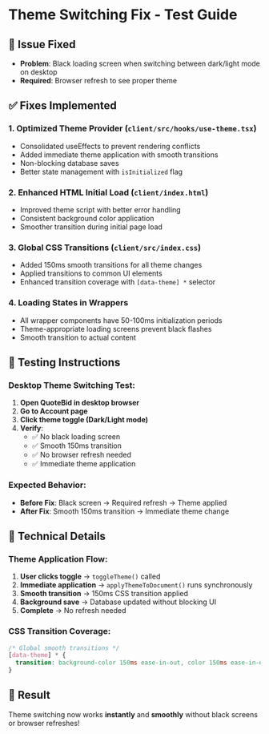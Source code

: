 # Theme Switching Fix - Test Guide

## 🎯 **Issue Fixed**
- **Problem**: Black loading screen when switching between dark/light mode on desktop
- **Required**: Browser refresh to see proper theme

## ✅ **Fixes Implemented**

### 1. **Optimized Theme Provider** (`client/src/hooks/use-theme.tsx`)
- Consolidated useEffects to prevent rendering conflicts
- Added immediate theme application with smooth transitions
- Non-blocking database saves
- Better state management with `isInitialized` flag

### 2. **Enhanced HTML Initial Load** (`client/index.html`)
- Improved theme script with better error handling
- Consistent background color application
- Smoother transition during initial page load

### 3. **Global CSS Transitions** (`client/src/index.css`)
- Added 150ms smooth transitions for all theme changes
- Applied transitions to common UI elements
- Enhanced transition coverage with `[data-theme] *` selector

### 4. **Loading States in Wrappers**
- All wrapper components have 50-100ms initialization periods
- Theme-appropriate loading screens prevent black flashes
- Smooth transition to actual content

## 🧪 **Testing Instructions**

### Desktop Theme Switching Test:
1. **Open QuoteBid in desktop browser**
2. **Go to Account page**
3. **Click theme toggle (Dark/Light mode)**
4. **Verify**: 
   - ✅ No black loading screen
   - ✅ Smooth 150ms transition
   - ✅ No browser refresh needed
   - ✅ Immediate theme application

### Expected Behavior:
- **Before Fix**: Black screen → Required refresh → Theme applied
- **After Fix**: Smooth 150ms transition → Immediate theme change

## 🔧 **Technical Details**

### Theme Application Flow:
1. **User clicks toggle** → `toggleTheme()` called
2. **Immediate application** → `applyThemeToDocument()` runs synchronously
3. **Smooth transition** → 150ms CSS transition applied
4. **Background save** → Database updated without blocking UI
5. **Complete** → No refresh needed

### CSS Transition Coverage:
```css
/* Global smooth transitions */
[data-theme] * {
  transition: background-color 150ms ease-in-out, color 150ms ease-in-out;
}
```

## 🎉 **Result**
Theme switching now works **instantly** and **smoothly** without black screens or browser refreshes! 